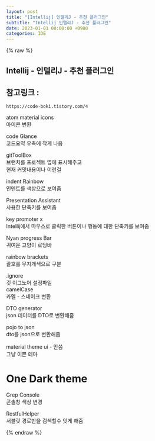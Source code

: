```yaml
---
layout: post
title: "[Intellij] 인텔리J - 추천 플러그인"
subtitle: "Intellij 인텔리J - 추천 플러그인"
date: 2023-01-01 00:00:00 +0900
categories: IDE
---
```

{% raw %}
## Intellij - 인텔리J - 추천 플러그인  
  
## 참고링크 :  
	https://code-boki.tistory.com/4  
  
atom material icons  
	아이콘 변환  
  
code Glance  
	코드요약 우측에 작게 나옴  
  
gitToolBox  
	브랜치를 프로젝트 옆에 표시해주고  
	현재 커밋내용이나 이런걸  
  
indent Rainbow  
	인덴트를 색상으로 보여줌  
  
Presentation Assistant  
	사용한 단축키를 보여줌  
  
key promoter x  
	Intellij에서 마우스로 클릭한 버튼이나 행동에 대한 단축키를 보여줌  
  
Nyan progress Bar  
	귀여운 고양이 로딩바  
  
rainbow brackets  
	괄호를 무지개색으로 구분  
  
.ignore  
	깃 이그노어 설정파일  
camelCase  
	카멜 - 스네이크 변환  
  
DTO generator  
	json 데이터를 DTO로 변환해줌  
  
pojo to json  
	dto를 json으로 변환해줌  
  
material theme ui - 안씀  
	그냥 이쁜 테마  
  
One Dark theme  
======================================================================================================  
  
Grep Console  
	콘솔창 색상 변경  
  
RestfulHelper  
	서블릿 경로만을 검색할수 잇게 해줌  
  

{% endraw %}

